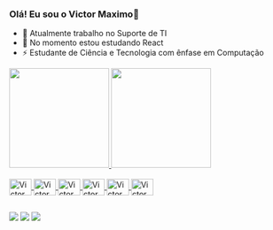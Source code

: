 ### Olá! Eu sou o Victor Maximo👋

- 🔭 Atualmente trabalho no Suporte de TI
- 🌱 No momento estou estudando React
- ⚡ Estudante de Ciência e Tecnologia com ênfase em Computação
<div>
  <a href="https://github.com/victormaximoclm">
  <img height="180em" src="https://github-readme-stats.vercel.app/api?username=victormaximoclm&show_icons=true&theme=tokyonight&include_all_commits=true" />
 <img height="180em" src="https://github-readme-stats.vercel.app/api/top-langs/?username=victormaximoclm&show_incons=true&theme=tokyonight" />
</div>
  
<div style="display: inline_block"><br>
  <img align="center" alt="Victor_C" height="30" width="40" src="https://cdn.jsdelivr.net/gh/devicons/devicon/icons/c/c-original.svg" />
  <img align="center" alt="Victor_C" height="30" width="40" src="https://cdn.jsdelivr.net/gh/devicons/devicon/icons/cplusplus/cplusplus-original.svg" />
  <img align="center" alt="Victor_C" height="30" width="40" src="https://cdn.jsdelivr.net/gh/devicons/devicon/icons/html5/html5-original.svg" />
  <img align="center" alt="Victor_C" height="30" width="40" src="https://cdn.jsdelivr.net/gh/devicons/devicon/icons/javascript/javascript-original.svg" />
  <img align="center" alt="Victor_C" height="30" width="40" src="https://cdn.jsdelivr.net/gh/devicons/devicon/icons/java/java-original-wordmark.svg" />
  <img align="center" alt="Victor_C" height="30" width="40" src="https://cdn.jsdelivr.net/gh/devicons/devicon/icons/css3/css3-original-wordmark.svg" />         
</div>

##

<div>
  <a href="mailto:victormaximoclima@gmail.com" target="_blank"><img src="https://img.shields.io/badge/Gmail-D14836?style=for-the-badge&logo=gmail&logoColor=white"/></a>
  <a href="instagram.com/victormaximoclm" target="_blank"><img src="https://img.shields.io/badge/Instagram-E4405F?style=for-the-badge&logo=instagram&logoColor=white"/></a>
  <a href="https://www.linkedin.com/in/victor-moura-186510102/" target="_blank"><img src="https://img.shields.io/badge/LinkedIn-0077B5?style=for-the-badge&logo=linkedin&logoColor=white"/></a>
</div>
